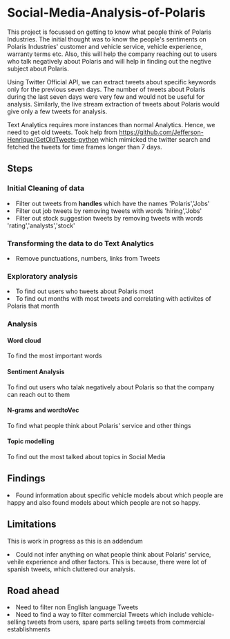 # Social-Media-Analysis-of-Polaris

This project is focussed on getting to know what people think of Polaris Industries. The initial thought was to know the people's sentiments on Polaris Industries' customer and vehicle service, vehicle experience, warranty terms etc. Also, this will help the company reaching out to users who talk negatively about Polaris and will help in finding out the negtive subject about Polaris.

Using Twitter Official API, we can extract tweets about specific keywords only for the previous seven days. The number of tweets about Polaris during the last seven days were very few and would not be useful for analysis. Similarly, the live stream extraction of tweets about Polaris would give only a few tweets for analysis.<br>

Text Analytics requires more instances than normal Analytics. Hence, we need to get old tweets. Took help from https://github.com/Jefferson-Henrique/GetOldTweets-python which mimicked the twitter search and fetched the tweets for time frames longer than 7 days.

## Steps
### Initial Cleaning of data
<li> Filter out tweets from <strong>handles</strong> which have the names 'Polaris','Jobs'</li>
<li> Filter out job tweets by removing tweets with words 'hiring','Jobs'</li>
<li> Filter out stock suggestion tweets by removing tweets with words 'rating','analysts','stock'</li>

### Transforming the data to do Text Analytics
<li> Remove punctuations, numbers, links from Tweets</li>

### Exploratory analysis
<li> To find out users who tweets about Polaris most</li>
<li> To find out months with most tweets and correlating with activites of Polaris that month</li>

### Analysis
#### Word cloud
To find the most important words
#### Sentiment Analysis
To find out users who talak negatively about Polaris so that the company can reach out to them
#### N-grams and wordtoVec
To find what people think about Polaris' service and other things
#### Topic modelling
To find out the most talked about topics in Social Media

## Findings
<li>Found information about specific vehicle models about which people are happy and also found models about which people are not so happy.</li> 

## Limitations
This is work in progress as this is an addendum
<li>Could not infer anything on what people think about Polaris' service, vehile experience and other factors. This is because, there were lot of spanish tweets, which cluttered our analysis.</li>

## Road ahead
<li>Need to filter non English language Tweets</li>
<li>Need to find a way to filter commercial Tweets which include vehicle-selling tweets from users, spare parts selling tweets from commercial establishments </li>

